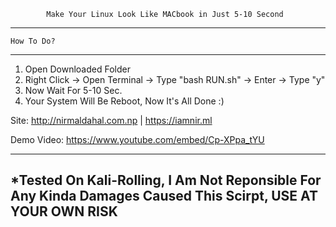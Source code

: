 
			Make Your Linux Look Like MACbook in Just 5-10 Second
-------------------------------------------------------------------------------
	How To Do?
-------------------------------------------------------------------------------

1. Open Downloaded Folder
2. Right Click -> Open Terminal -> Type "bash RUN.sh" -> Enter -> Type "y"
3. Now Wait For 5-10 Sec.
4. Your System Will Be Reboot, Now It's All Done :)

Site: 	http://nirmaldahal.com.np | https://iamnir.ml

Demo Video: https://www.youtube.com/embed/Cp-XPpa_tYU

-------------------------------------------------------------------------------
*Tested On Kali-Rolling, I Am Not Reponsible For Any Kinda Damages Caused This 
 Scirpt, USE AT YOUR OWN RISK
-------------------------------------------------------------------------------
